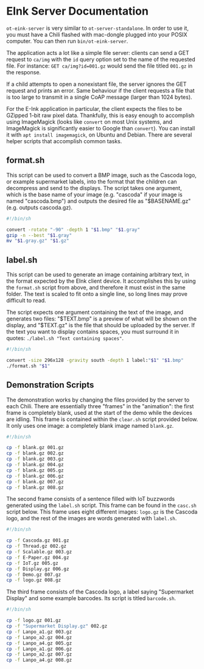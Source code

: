 # EInk Server Documentation #

`ot-eink-server` is very similar to `ot-server-standalone`. In order to use it,
you must have a Chili flashed with mac-dongle plugged into your POSIX
computer.  You can then run `bin/ot-eink-server`.

The application acts a lot like a simple file server: clients can send a GET
request to `ca/img` with the `id` query option set to the name of the requested
file. For instance: `GET ca/img?id=001.gz` would send the file titled `001.gz`
in the response.

If a child attempts to open a nonexistant file, the server ignores the GET
request and prints an error. Same behaviour if the client requests a file that is too
large to transmit in a single CoAP message (larger than 1024 bytes).

For the E-Ink application in particular, the client expects the files to be
GZipped 1-bit raw pixel data. Thankfully, this is easy enough to accomplish
using ImageMagick (looks like `convert` on most Unix systems, and ImageMagick
is significantly easier to Google than `convert`). You can install it with
`apt install imagemagick`, on Ubuntu and Debian. There are several
helper scripts that accomplish common tasks.

## format.sh ##

This script can be used to convert a BMP image, such as the Cascoda logo, or
example supermarket labels, into the format that the children can decompress
and send to the displays. The script takes one argument, which is the base name
of your image (e.g. "cascoda" if your image is named "cascoda.bmp") and outputs
the desired file as "$BASENAME.gz" (e.g. outputs cascoda.gz).


```bash
#!/bin/sh

convert -rotate "-90" -depth 1 "$1.bmp" "$1.gray"
gzip -n --best "$1.gray"
mv "$1.gray.gz" "$1.gz"
```

## label.sh ##

This script can be used to generate an image containing arbitrary text, in the
format expected by the EInk client device. It accomplishes this by using the
`format.sh` script from above, and therefore it must exist in the same folder.
The text is scaled to fit onto a single line, so long lines may prove difficult
to read.

The script expects one argument containing the text of the image, and generates
two files: "$TEXT.bmp" is a preview of what will be shown on the display, and
"$TEXT.gz" is the file that should be uploaded by the server. If the text you
want to display contains spaces, you must surround it in quotes: 
``./label.sh "Text containing spaces"``.


```bash
#!/bin/sh

convert -size 296x128 -gravity south -depth 1 label:"$1" "$1.bmp"
./format.sh "$1"
```

## Demonstration Scripts ##

The demonstration works by changing the files provided by the server to each
Chili. There are essentially three "frames" in the "animation": the first frame
is completely blank, used at the start of the demo while the devices are
idling.  This frame is contained within the `clear.sh` script provided below.
It only uses one image: a completely blank image named `blank.gz`.

```bash
#!/bin/sh

cp -f blank.gz 001.gz
cp -f blank.gz 002.gz
cp -f blank.gz 003.gz
cp -f blank.gz 004.gz
cp -f blank.gz 005.gz
cp -f blank.gz 006.gz
cp -f blank.gz 007.gz
cp -f blank.gz 008.gz
```

The second frame consists of a sentence filled with IoT buzzwords generated
using the `label.sh` script. This frame can be found in the `casc.sh` script
below. This frame uses eight different images: `logo.gz` is the Cascoda logo,
and the rest of the images are words generated with `label.sh`.

```bash
#!/bin/sh

cp -f Cascoda.gz 001.gz
cp -f Thread.gz 002.gz
cp -f Scalable.gz 003.gz
cp -f E-Paper.gz 004.gz
cp -f IoT.gz 005.gz
cp -f Display.gz 006.gz
cp -f Demo.gz 007.gz
cp -f logo.gz 008.gz
```

The third frame consists of the Cascoda logo, a label saying "Supermarket
Display" and some example barcodes. Its script is titled `barcode.sh`.

```bash
#!/bin/sh

cp -f logo.gz 001.gz
cp -f "Supermarket Display.gz" 002.gz
cp -f Lanpo_a1.gz 003.gz
cp -f Lanpo_a2.gz 004.gz
cp -f Lanpo_a4.gz 005.gz
cp -f Lanpo_a1.gz 006.gz
cp -f Lanpo_a2.gz 007.gz
cp -f Lanpo_a4.gz 008.gz
```
